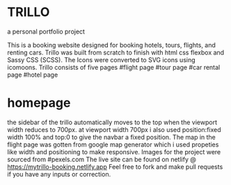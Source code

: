 # TRILLO
a personal portfolio project

This is a booking website designed for booking hotels, tours, flights, and renting cars.
Trillo was built from scratch to finish with html css flexbox and Sassy CSS (SCSS).
The Icons were converted to SVG icons using icomoons.
Trillo consists of five pages
#flight page
#tour page
#car rental page
#hotel page
# homepage
the sidebar of the trillo automatically moves to the top when the viewport width reduces to 700px.
at viewport width 700px i also used position:fixed width 100% and top:0 to give the navbar a fixed position.
The map in the flight page was gotten from google map generator which i used propeties like width and positioning to make responsive.
Images for the project were sourced from #pexels.com
The live site can be found on netlify @ https://mytrillo-booking.netlify.app
Feel free to fork and make pull requests if you have any inputs or correction.
